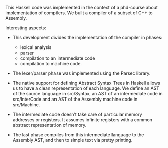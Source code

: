 This Haskell code was implemented in the context of a phd-course about implementation 
of compilers. We built a compiler of a subset of C++ to Assembly.

Interesting aspects:

* This development divides the implementation of the compiler in phases: 
  - lexical analysis
  - parser 
  - compilation to an intermediate code
  - compilation to machine code.

* The lexer/parser phase was implemented using the Parsec library.

* The native support for defining Abstract Syntax Trees in Haskell 
  allows us to have a clean representation of each language. 
  We define an AST of the source language in src/Syntax, an AST of an 
  intermediate code in src/InterCode and an AST of the Assembly 
  machine code in src/Machine. 

* The intermediate code doesn’t take care of particular memory 
  addresses or registers. It assumes infinite registers with a common 
  abstract representation of memory.

* The last phase compiles from this intermediate language to the Assembly 
  AST, and then to simple text via pretty printing. 

